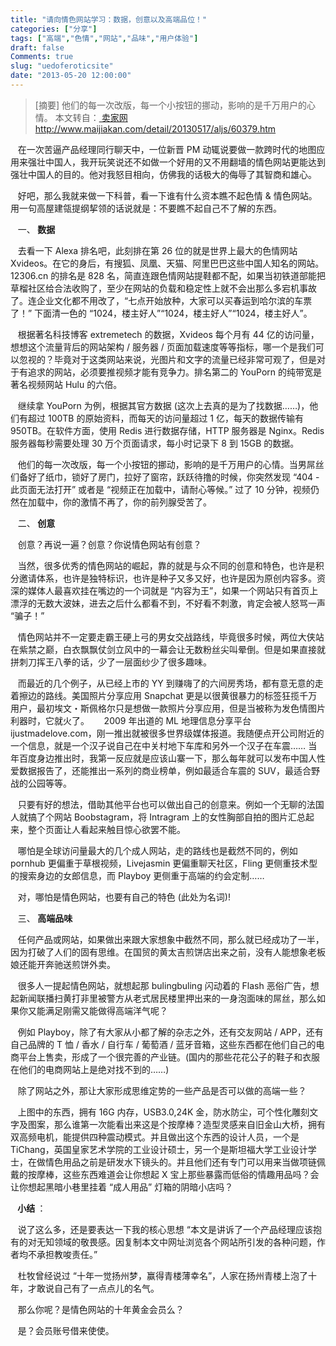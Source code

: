 ```yaml
---
title: "请向情色网站学习：数据，创意以及高端品位！"
categories: ["分享"]
tags: ["高端","色情","网站","品味","用户体验"]
draft: false
Comments: true
slug: "uedoferoticsite"
date: "2013-05-20 12:00:00"
---
```


<blockquote>[摘要] 他们的每一次改版，每一个小按钮的挪动，影响的是千万用户的心情。
本文转自：<a href="http://www.maijiakan.com" target="_blank"> 卖家网 </a> <a href="http://www.maijiakan.com/detail/20130517/aljs/60379.htm" target="_blank">http://www.maijiakan.com/detail/20130517/aljs/60379.htm</a></blockquote>

&nbsp;&nbsp; 在一次苦逼产品经理同行聊天中，一位新晋 PM 动辄说要做一款跨时代的地图应用来强壮中国人，我开玩笑说还不如做一个好用的又不用翻墙的情色网站更能达到强壮中国人的目的。他对我怒目相向，仿佛我的话极大的侮辱了其智商和雄心。

&nbsp;&nbsp; 好吧，那么我就来做一下科普，看一下谁有什么资本瞧不起色情 & 情色网站。用一句高屋建瓴提纲挈领的话说就是：不要瞧不起自己不了解的东西。

&nbsp;&nbsp; 一、<strong > 数据 </strong>

&nbsp;&nbsp; 去看一下 Alexa 排名吧，此刻排在第 26 位的就是世界上最大的色情网站 Xvideos。在它的身后，有搜狐、凤凰、天猫、阿里巴巴这些中国人知名的网站。12306.cn 的排名是 828 名，简直连跟色情网站提鞋都不配，如果当初铁道部能把草榴社区给合法收购了，至少在网站的负载和稳定性上就不会出那么多宕机事故了。连企业文化都不用改了，“七点开始放种，大家可以买春运到哈尔滨的车票了！” 下面清一色的 “1024，楼主好人”“1024，楼主好人”“1024，楼主好人”。

&nbsp;&nbsp; 根据著名科技博客 extremetech 的数据，Xvideos 每个月有 44 亿的访问量，想想这个流量背后的网站架构 / 服务器 / 页面加载速度等等指标，哪一个是我们可以忽视的？毕竟对于这类网站来说，光图片和文字的流量已经非常可观了，但是对于有追求的网站，必须要推视频才能有竞争力。排名第二的 YouPorn 的纯带宽是著名视频网站 Hulu 的六倍。

&nbsp;&nbsp; 继续拿 YouPorn 为例，根据其官方数据 (这次上去真的是为了找数据……)，他们有超过 100TB 的原始资料，而每天的访问量超过 1 亿，每天的数据传输有 950TB。在软件方面，使用 Redis 进行数据存储，HTTP 服务器是 Nginx。Redis 服务器每秒需要处理 30 万个页面请求，每小时记录下 8 到 15GB 的数据。

&nbsp;&nbsp; 他们的每一次改版，每一个小按钮的挪动，影响的是千万用户的心情。当男屌丝们备好了纸巾，锁好了房门，拉好了窗帘，跃跃待撸的时候，你突然发现 “404 - 此页面无法打开” 或者是 “视频正在加载中，请耐心等候。” 过了 10 分钟，视频仍然在加载中，你的激情不再了，你的前列腺受苦了。<!--more-->

&nbsp;&nbsp; 二、<strong > 创意 </strong>

&nbsp;&nbsp; 创意？再说一遍？创意？你说情色网站有创意？

&nbsp;&nbsp; 当然，很多优秀的情色网站的崛起，靠的就是与众不同的创意和特色，也许是积分邀请体系，也许是独特标识，也许是种子又多又好，也许是因为原创内容多。资深的媒体人最喜欢挂在嘴边的一个词就是 “内容为王”，如果一个网站只有首页上漂浮的无数大波妹，进去之后什么都看不到，不好看不刺激，肯定会被人怒骂一声 “骗子！”

&nbsp;&nbsp; 情色网站并不一定要走霸王硬上弓的男女交战路线，毕竟很多时候，两位大侠站在紫禁之巅，白衣飘飘仗剑立风中的一幕会让无数粉丝尖叫晕倒。但是如果直接就拼刺刀挥王八拳的话，少了一层面纱少了很多趣味。

&nbsp;&nbsp; 而最近的几个例子，从已经上市的 YY 到赚嗨了的六间房秀场，都有意无意的走着擦边的路线。美国照片分享应用 Snapchat 更是以很黄很暴力的标签狂揽千万用户，最初埃文・斯佩格尔只是想做一款照片分享应用，但是当被称为发色情图片利器时，它就火了。
&nbsp;&nbsp;
&nbsp;&nbsp;2009 年出道的 ML 地理信息分享平台 ijustmadelove.com，刚一推出就被很多世界级媒体报道。我随便点开公司附近的一个信息，就是一个汉子说自己在中关村地下车库和另外一个汉子在车震…… 当年百度身边推出时，我第一反应就是应该山寨一下，那么每年就可以发布中国人性爱数据报告了，还能推出一系列的商业榜单，例如最适合车震的 SUV，最适合野战的公园等等。

&nbsp;&nbsp; 只要有好的想法，借助其他平台也可以做出自己的创意来。例如一个无聊的法国人就搞了个网站 Boobstagram，将 Intragram 上的女性胸部自拍的图片汇总起来，整个页面让人看起来触目惊心欲罢不能。

&nbsp;&nbsp; 哪怕是全球访问量最大的几个成人网站，走的路线也是截然不同的，例如 pornhub 更偏重于草根视频，Livejasmin 更偏重聊天社区，Fling 更侧重技术型的搜索身边的女郎信息，而 Playboy 更侧重于高端的约会定制……

&nbsp;&nbsp; 对，哪怕是情色网站，也要有自己的特色 (此处为名词)!

&nbsp;&nbsp; 三、<strong > 高端品味 </strong>

&nbsp;&nbsp; 任何产品或网站，如果做出来跟大家想象中截然不同，那么就已经成功了一半，因为打破了人们的固有思维。在国贸的黄太吉煎饼店出来之前，没有人能想象老板娘还能开奔驰送煎饼外卖。

&nbsp;&nbsp; 很多人一提起情色网站，就想起那 bulingbuling 闪动着的 Flash 恶俗广告，想起新闻联播扫黄打非里被警方从老式居民楼里押出来的一身泡面味的屌丝，那么如果你又能满足刚需又能做得高端洋气呢？

&nbsp;&nbsp; 例如 Playboy，除了有大家从小都了解的杂志之外，还有交友网站 / APP，还有自己品牌的 T 恤 / 香水 / 自行车 / 葡萄酒 / 蓝牙音箱，这些东西都在他们自己的电商平台上售卖，形成了一个很完善的产业链。(国内的那些花花公子的鞋子和衣服在他们的电商网站上是绝对找不到的……)

&nbsp;&nbsp; 除了网站之外，那让大家形成思维定势的一些产品是否可以做的高端一些？

&nbsp;&nbsp; 上图中的东西，拥有 16G 内存，USB3.0,24K 金，防水防尘，可个性化雕刻文字及图案，那么谁第一次能看出来这是个按摩棒？造型灵感来自旧金山大桥，拥有双高频电机，能提供四种震动模式。并且做出这个东西的设计人员，一个是 TiChang，英国皇家艺术学院的工业设计硕士，另一个是斯坦福大学工业设计学士，在做情色用品之前是研发水下镜头的。并且他们还有专门可以用来当做项链佩戴的按摩棒，这些东西难道会让你想起 X 宝上那些暴露而低俗的情趣用品吗？会让你想起黑暗小巷里挂着 “成人用品” 灯箱的阴暗小店吗？

&nbsp;&nbsp;<strong > 小结 </strong>：

&nbsp;&nbsp; 说了这么多，还是要表达一下我的核心思想 “本文是讲诉了一个产品经理应该抱有的对无知领域的敬畏感。因复制本文中网址浏览各个网站所引发的各种问题，作者均不承担教唆责任。”

&nbsp;&nbsp; 杜牧曾经说过 “十年一觉扬州梦，赢得青楼薄幸名”，人家在扬州青楼上泡了十年，才敢说自己有了一点点儿的名气。

&nbsp;&nbsp; 那么你呢？是情色网站的十年黄金会员么？

&nbsp;&nbsp; 是？会员账号借来使使。

